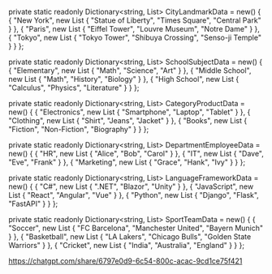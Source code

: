 private static readonly Dictionary<string, List<string>> CityLandmarkData = new()
{
    { "New York", new List<string> { "Statue of Liberty", "Times Square", "Central Park" } },
    { "Paris", new List<string> { "Eiffel Tower", "Louvre Museum", "Notre Dame" } },
    { "Tokyo", new List<string> { "Tokyo Tower", "Shibuya Crossing", "Senso-ji Temple" } }
};

private static readonly Dictionary<string, List<string>> SchoolSubjectData = new()
{
    { "Elementary", new List<string> { "Math", "Science", "Art" } },
    { "Middle School", new List<string> { "Math", "History", "Biology" } },
    { "High School", new List<string> { "Calculus", "Physics", "Literature" } }
};

private static readonly Dictionary<string, List<string>> CategoryProductData = new()
{
    { "Electronics", new List<string> { "Smartphone", "Laptop", "Tablet" } },
    { "Clothing", new List<string> { "Shirt", "Jeans", "Jacket" } },
    { "Books", new List<string> { "Fiction", "Non-Fiction", "Biography" } }
};

private static readonly Dictionary<string, List<string>> DepartmentEmployeeData = new()
{
    { "HR", new List<string> { "Alice", "Bob", "Carol" } },
    { "IT", new List<string> { "Dave", "Eve", "Frank" } },
    { "Marketing", new List<string> { "Grace", "Hank", "Ivy" } }
};

private static readonly Dictionary<string, List<string>> LanguageFrameworkData = new()
{
    { "C#", new List<string> { ".NET", "Blazor", "Unity" } },
    { "JavaScript", new List<string> { "React", "Angular", "Vue" } },
    { "Python", new List<string> { "Django", "Flask", "FastAPI" } }
};

private static readonly Dictionary<string, List<string>> SportTeamData = new()
{
    { "Soccer", new List<string> { "FC Barcelona", "Manchester United", "Bayern Munich" } },
    { "Basketball", new List<string> { "LA Lakers", "Chicago Bulls", "Golden State Warriors" } },
    { "Cricket", new List<string> { "India", "Australia", "England" } }
};

https://chatgpt.com/share/6797e0d9-6c54-800c-acac-9cd1ce75f421
